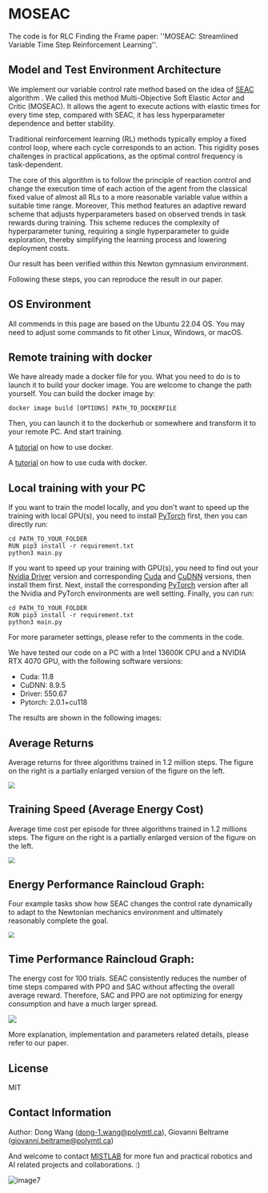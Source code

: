 # MOSEAC
The code is for RLC Finding the Frame paper: ''MOSEAC: Streamlined Variable Time Step Reinforcement Learning''.
<!--After our paper is available online, I'd add the related link here-->

## Model and Test Environment Architecture
We implement our variable control rate method based on the idea of [SEAC](https://github.com/alpaficia/SEAC_Pytorch_release)
algorithm . We called this method Multi-Objective Soft Elastic Actor and 
Critic (MOSEAC). It allows the agent to execute actions with elastic times for every time step, compared with SEAC, 
it has less hyperparameter dependence and better stability.

Traditional reinforcement learning (RL) methods typically employ a fixed control loop, where each cycle corresponds to 
an action. This rigidity poses challenges in practical applications, as the optimal control frequency is task-dependent.

The core of this algorithm is to follow the principle of reaction control and change the execution time of each action 
of the agent from the classical fixed value of almost all RLs to a more reasonable variable value within a suitable time
range. Moreover, This method features an adaptive reward scheme that adjusts hyperparameters based on observed trends in 
task rewards during training. This scheme reduces the complexity of hyperparameter tuning, requiring a single 
hyperparameter to guide exploration, thereby simplifying the learning process and lowering deployment costs. 

Our result has been verified within this Newton gymnasium environment.

Following these steps, you can reproduce the result in our paper.

## OS Environment
All commends in this page are based on the Ubuntu 22.04 OS. You may need to adjust some commands to fit other Linux, 
Windows, or macOS.
## Remote training with docker
We have already made a docker file for you. What you need to do is to launch it to build your docker image. You are 
welcome to change the path yourself. You can build the docker image by:
```
docker image build [OPTIONS] PATH_TO_DOCKERFILE
```
Then, you can launch it to the dockerhub or somewhere and transform it to your remote PC. And start training.

A [tutorial](https://docs.docker.com/get-started/) on how to use docker.

A [tutorial](https://developer.nvidia.com/nvidia-container-runtime) on how to use cuda with docker.

## Local training with your PC
If you want to train the model locally, and you don't want to speed up the training with local GPU(s), you need to 
install [PyTorch](https://pytorch.org/) first, then you can directly run:
```
cd PATH_TO_YOUR_FOLDER
RUN pip3 install -r requirement.txt
python3 main.py
```

If you want to speed up your training with GPU(s), you need to find out your 
[Nvidia Driver](https://www.nvidia.com/Download/index.aspx?lang=en-us) version and corresponding
[Cuda](https://developer.nvidia.com/cuda-downloads) and [CuDNN](https://developer.nvidia.com/rdp/cudnn-archive) 
versions, then install them first. Next, install the corresponding [PyTorch](https://pytorch.org/) version after all the Nvidia
and PyTorch environments are well setting. Finally, you can run:
```
cd PATH_TO_YOUR_FOLDER
RUN pip3 install -r requirement.txt
python3 main.py
```

For more parameter settings, please refer to the comments in the code.

We have tested our code on a PC with a Intel 13600K CPU and a NVIDIA RTX 4070 GPU, with the following software versions:

- Cuda: 11.8
- CuDNN: 8.9.5
- Driver: 550.67
- Pytorch: 2.0.1+cu118

The results are shown in the following images:

## Average Returns
Average returns for three algorithms trained in 1.2 million steps. The figure on the right is a partially enlarged 
version of the figure on the left.

<img src="img/average_reward.jpg" style="zoom:80%" />

## Training Speed (Average Energy Cost)
Average time cost per episode for three algorithms trained in 1.2 millions steps. The figure on the right is a partially
enlarged version of the figure on the left.

<img src="img/average_energy_cost.jpg" style="zoom:80%" />

##  Energy Performance Raincloud Graph:
Four example tasks show how SEAC changes the control rate dynamically to adapt to the Newtonian mechanics environment 
and ultimately reasonably complete the goal.

<img src="img/energy.jpg" style="zoom:76%" />

## Time Performance Raincloud Graph:
The energy cost for 100 trials. SEAC consistently reduces the number of time steps compared with PPO and SAC without 
affecting the overall average reward. Therefore, SAC and PPO are not optimizing for energy consumption and have a much 
larger spread.

<img src="img/time.jpg" style="zoom:100%" />

More explanation, implementation and parameters related details, please refer to our paper.
<!--After our paper is available online, I'd add the cite information here-->

## License
MIT

## Contact Information
Author: Dong Wang (dong-1.wang@polymtl.ca), Giovanni Beltrame (giovanni.beltrame@polymtl.ca)

And welcome to contact [MISTLAB](https://mistlab.ca) for more fun and practical robotics and AI related projects and 
collaborations. :)

![image7](img/mistlogo.svg)
